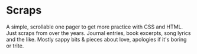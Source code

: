 # Scraps

A simple, scrollable one pager to get more practice with CSS and HTML. Just scraps from over the years. Journal entries, book excerpts, song lyrics and the like. Mostly sappy bits & pieces about love, apologies if it's boring or trite. 